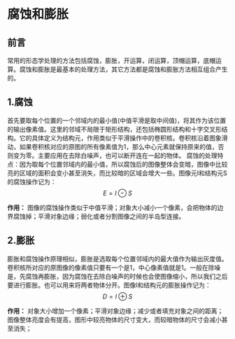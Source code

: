 # 腐蚀和膨胀

## 前言

常用的形态学处理的方法包括腐蚀，膨胀，开运算，闭运算，顶帽运算，底帽运算。腐蚀和膨胀是最基本的处理方法，其它方法都是腐蚀和膨胀方法相互组合产生的。

## 1.腐蚀

首先要取每个位置的一个邻域内的最小值(中值平滑是取中间值)，将其作为该位置的输出像素值。这里的邻域不局限于矩形结构，还包括椭圆形结构和十字交叉形结构。它的具体定义为结构元，作用类似于平滑操作中的卷积核。卷积核沿着图象滑动，如果卷积核对应的原图的所有像素值为1，那么中心元素就保持原来的值，否则变为零。主要应用在去除白噪声，也可以断开连在一起的物体。
腐蚀的处理特点：因为取每个位置邻域内的最小值，所以腐蚀后的图像整体会变暗，图像中比较亮的区域的面积会变小甚至消失，而比较暗的区域会增大一些。图像元I和结构元S的腐蚀操作记为：
$$ E=I \ominus S  $$

**作用：** 图像的腐蚀操作类似于中值平滑；对象大小减小一个像素，会把物体的边界腐蚀掉；平滑对象边缘；弱化或者分割图像之间的半岛型连接。

## 2.膨胀

膨胀和腐蚀操作原理相似，膨胀是选取每个位置邻域内的最大值作为输出灰度值。卷积核所对应的原图像的像素值只要有一个是1，中心像素值就是1。一般在除噪是，先腐蚀再膨胀，因为腐蚀在去除白噪声的时候也会使图像缩小，所以我们之后要进行膨胀。也可以用来将两者物体分开。图像I和结构元的膨胀操作记为：
$$ D = I \oplus S $$

**作用：** 对象大小增加一个像素；平滑对象边缘；减少或者填充对象之间的距离；图像整体亮度会有提高，图形中较亮物体的尺寸变大，而较暗物体的尺寸会减小甚至消失；
